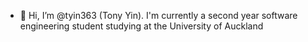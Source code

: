 - 👋 Hi, I’m @tyin363 (Tony Yin). I'm currently a second year software engineering student studying at the University of Auckland

<!---
tyin363/tyin363 is a ✨ special ✨ repository because its `README.md` (this file) appears on your GitHub profile.
You can click the Preview link to take a look at your changes.
--->
